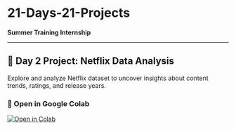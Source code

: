 # 21-Days-21-Projects  
**Summer Training Internship**

---

## 🚀 Day 2 Project: Netflix Data Analysis  

Explore and analyze Netflix dataset to uncover insights about content trends, ratings, and release years.  

### 📂 Open in Google Colab  
<a href="https://colab.research.google.com/drive/1OHRg6acdVhqitVSnC2xoeHguE-VgjCnm?usp=sharing" target="_blank">
  <img src="https://img.shields.io/badge/Open%20in-Colab-F9AB00?logo=googlecolab&logoColor=white" alt="Open in Colab"/>
</a>
